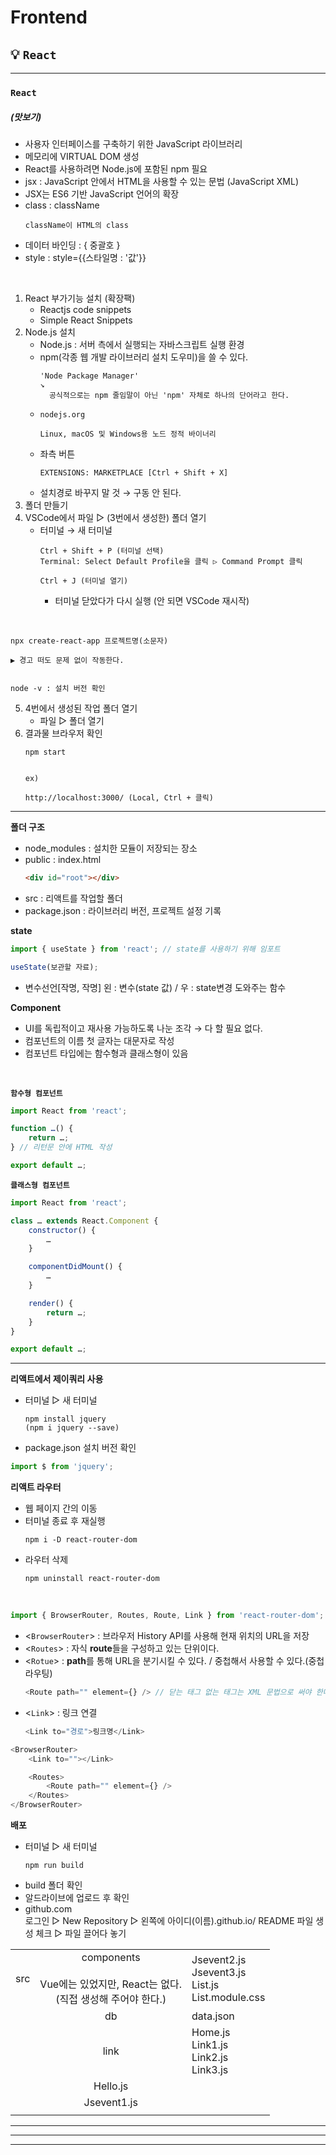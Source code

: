 # **Frontend** 

## 💡 `React` 

--- 

### **`React`** 
##### (맛보기) <br>
- 사용자 인터페이스를 구축하기 위한 JavaScript 라이브러리 <br>
- 메모리에 VIRTUAL DOM 생성 <br>
- React를 사용하려면 Node.js에 포함된 npm 필요 <br>
- jsx : JavaScript 안에서 HTML을 사용할 수 있는 문법 (JavaScript XML) <br>
- JSX는 ES6 기반 JavaScript 언어의 확장 <br>
- class : className <br>
    ```
    className이 HTML의 class
    ```
- 데이터 바인딩 : { 중괄호 } <br>
- style : style={{스타일명 : '값'}} <br>

<br>

1. React 부가기능 설치 (확장팩) <br>
    - Reactjs code snippets <br>
    - Simple React Snippets <br>
2. Node.js 설치 <br>
    - Node.js : 서버 측에서 실행되는 자바스크립트 실행 환경 <br>
    - npm(각종 웹 개발 라이브러리 설치 도우미)을 쓸 수 있다. <br>
        ```
        'Node Package Manager'
        ↘
          공식적으로는 npm 줄임말이 아닌 'npm' 자체로 하나의 단어라고 한다.
        ```
    - `nodejs.org` <br>
        ```
        Linux, macOS 및 Windows용 노드 정적 바이너리
        ```
    - 좌측 버튼 <br>
        ```
        EXTENSIONS: MARKETPLACE [Ctrl + Shift + X]
        ```
    - 설치경로 바꾸지 말 것 → 구동 안 된다. <br>
3. 폴더 만들기 <br>
4. VSCode에서 파일 ▷ (3번에서 생성한) 폴더 열기 <br>
    - 터미널 → 새 터미널 <br>
        ```
        Ctrl + Shift + P (터미널 선택)
        Terminal: Select Default Profile을 클릭 ▷ Command Prompt 클릭

        Ctrl + J (터미널 열기)
        ```
        - 터미널 닫았다가 다시 실행 (안 되면 VSCode 재시작)

<br>

```
npx create-react-app 프로젝트명(소문자)

▶ 경고 떠도 문제 없이 작동한다.


node -v : 설치 버전 확인
```
5. 4번에서 생성된 작업 폴더 열기 <br>
    - 파일 ▷ 폴더 열기 <br>
6. 결과물 브라우저 확인 <br>
    ```
    npm start

    
    ex)

    http://localhost:3000/ (Local, Ctrl + 클릭)
    ```

---

**폴더 구조** <br>
- node_modules : 설치한 모듈이 저장되는 장소 <br>
- public : index.html <br>
    ```HTML
    <div id="root"></div>
    ```
- src : 리액트를 작업할 폴더 <br>
- package.json : 라이브러리 버전, 프로젝트 설정 기록 <br>

**state** <br>
```JavaScript
import { useState } from 'react'; // state를 사용하기 위해 임포트
```
```JavaScript
useState(보관할 자료);
```
- 변수선언[작명, 작명] 왼 : 변수(state 값) / 우 : state변경 도와주는 함수

**Component** <br>
- UI를 독립적이고 재사용 가능하도록 나눈 조각 → 다 할 필요 없다. <br>
- 컴포넌트의 이름 첫 글자는 대문자로 작성 <br>
- 컴포넌트 타입에는 함수형과 클래스형이 있음 <br>

<br>

**`함수형 컴포넌트`** <br>
```JavaScript
import React from 'react';

function …() {
    return …;
} // 리턴문 안에 HTML 작성

export default …;
```
**`클래스형 컴포넌트`** <br>
```JavaScript
import React from 'react';

class … extends React.Component {
    constructor() {
        …
    }

    componentDidMount() {
        …
    }

    render() {
        return …;
    }
}

export default …;
```

---

**리액트에서 제이쿼리 사용** <br>
- 터미널 ▷ 새 터미널 <br>
    ```
    npm install jquery
    (npm i jquery --save)
    ```
- package.json 설치 버전 확인 <br>

```JavaScript
import $ from 'jquery';
```

**리액트 라우터** <br>
- 웹 페이지 간의 이동 <br>
- 터미널 종료 후 재실행 <br>
    ```
    npm i -D react-router-dom
    ```
- 라우터 삭제<br>
    ```
    npm uninstall react-router-dom
    ```

<br>

```JavaScript
import { BrowserRouter, Routes, Route, Link } from 'react-router-dom'; // 모두 써줘야 한다.
```
- &lt;`BrowserRouter`&gt; : 브라우저 History API를 사용해 현재 위치의 URL을 저장 <br>
- &lt;`Routes`&gt; : 자식 **route**들을 구성하고 있는 단위이다. <br>
- &lt;`Rotue`&gt; : **path**를 통해 URL을 분기시킬 수 있다. / 중첩해서 사용할 수 있다.(중첩 라우팅) <br>
    ```JavaScript
    <Route path="" element={} /> // 닫는 태그 없는 태그는 XML 문법으로 써야 한다.
    ```
- &lt;`Link`&gt; : 링크 연결 <br>
    ```JavaScript
    <Link to="경로">링크명</Link>
    ```

```JavaScript
<BrowserRouter>
    <Link to=""></Link>

    <Routes>
        <Route path="" element={} />
    </Routes>
</BrowserRouter>
```

**배포** <br>
- 터미널 ▷ 새 터미널 <br>
    ```
    npm run build
    ```
- build 폴더 확인 <br>
- 알드라이브에 업로드 후 확인 <br>
- github.com <br>
로그인 ▷ New Repository ▷ 왼쪽에 아이디(이름).github.io/ README 파일 생성 체크 ▷ 파일 끌어다 놓기 <br>


||||
|---:|:---:|:---|
|src|components<br><br>Vue에는 있었지만, React는 없다.<br>(직접 생성해 주어야 한다.)|Jsevent2.js<br>Jsevent3.js<br>List.js<br>List.module.css|
||db|data.json|
||link|Home.js<br>Link1.js<br>Link2.js<br>Link3.js|
||Hello.js||
||Jsevent1.js||
||||

---
---
---